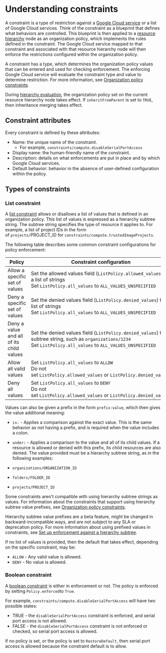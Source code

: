 # Understanding constraints

A constraint is a type of restriction against a [Google Cloud service](https://cloud.google.com/docs/overview/cloud-platform-services) or a list of Google Cloud services. Think of the constraint as a blueprint that defines what behaviors are controlled. This blueprint is then applied to a [resource hierarchy](https://cloud.google.com/resource-manager/docs/cloud-platform-resource-hierarchy) node as an organization policy, which implements the rules defined in the constraint. The Google Cloud service mapped to that constraint and associated with that resource hierarchy node will then enforce the restrictions configured within the organization policy.

A constraint has a type, which determines the organization policy values that can be entered and used for checking enforcement. The enforcing Google Cloud service will evaluate the constraint type and value to determine restriction. For more information, see [Organization policy constraints](https://cloud.google.com/resource-manager/docs/organization-policy/org-policy-constraints).

During [hierarchy evaluation](https://cloud.google.com/resource-manager/docs/organization-policy/understanding-hierarchy), the organization policy set on the current resource hierarchy node takes effect. If `inheritFromParent` is set to `TRUE`, then inheritance merging takes effect.

## Constraint attributes

Every constraint is defined by these attributes:

- Name: the unique name of the constraint.
    - For example, `constraints/compute.disableSerialPortAccess`
- Display name: the human-friendly name of the constraint.
- Description: details on what enforcements are put in place and by which Google Cloud services.
- Default behavior: behavior in the absence of user-defined configuration within the policy.

## Types of constraints

### List constraint

A [list constraint](https://cloud.google.com/resource-manager/docs/organization-policy/using-constraints#list-constraint) allows or disallows a list of values that is defined in an organization policy. This list of values is expressed as a hierarchy subtree string. The subtree string specifies the type of resource it applies to. For example, a list of project IDs in the form of `projects/`PROJECT_ID for `constraints/compute.trustedImageProjects`.

The following table describes some common constraint configurations for policy enforcement:

|Policy|Constraint configuration|
|---|---|
|Allow a specific set of values|Set the allowed values field (`ListPolicy.allowed_values`) to a list of strings  <br>Set `ListPolicy.all_values` to `ALL_VALUES_UNSPECIFIED`|
|Deny a specific set of values|Set the denied values field (`ListPolicy.denied_values`) to a list of strings  <br>Set `ListPolicy.all_values` to `ALL_VALUES_UNSPECIFIED`|
|Deny a value and all of its child values|Set the denied values field (`ListPolicy.denied_values`) to a subtree string, such as `organizations/1234`  <br>Set `ListPolicy.all_values` to `ALL_VALUES_UNSPECIFIED`|
|Allow all valid values|Set `ListPolicy.all_values` to `ALLOW`  <br>Do not set `ListPolicy.allowed_values` or `ListPolicy.denied_values`|
|Deny all values|Set `ListPolicy.all_values` to `DENY`  <br>Do not set `ListPolicy.allowed_values` or `ListPolicy.denied_values`|

Values can also be given a prefix in the form `prefix:value`, which then gives the value additional meaning:

- `is:` - Applies a comparison against the exact value. This is the same behavior as not having a prefix, and is required when the value includes a colon.
- `under:` - Applies a comparison to the value and all of its child values. If a resource is allowed or denied with this prefix, its child resources are also denied. The value provided must be a hierarchy subtree string, as in the following examples:

- `organizations/ORGANIZATION_ID`
- `folders/FOLDER_ID`
- `projects/PROJECT_ID`

Some constraints aren't compatible with using hierarchy subtree strings as values. For information about the constraints that support using hierarchy subtree value prefixes, see [Organization policy constraints](https://cloud.google.com/resource-manager/docs/organization-policy/org-policy-constraints).

Hierarchy subtree value prefixes are a beta feature, might be changed in backward-incompatible ways, and are not subject to any SLA or deprecation policy. For more information about using prefixed values in constraints, see [Set up enforcement against a hierarchy subtree](https://cloud.google.com/resource-manager/docs/organization-policy/using-constraints#hierarchy_subtree).

If no list of values is provided, then the default that takes effect, depending on the specific constraint, may be:

- `ALLOW` - Any valid value is allowed.
- `DENY` - No value is allowed.

### Boolean constraint

A [boolean constraint](https://cloud.google.com/resource-manager/docs/organization-policy/using-constraints#boolean-constraint) is either in enforcement or not. The policy is enforced by setting `Policy.enforced`to `True`.

For example, `constraints/compute.disableSerialPortAccess` will have two possible states:

- TRUE - the `disableSerialPortAccess` constraint is enforced, and serial port access is not allowed.
- FALSE - the `disableSerialPortAccess` constraint is not enforced or checked, so serial port access is allowed.

If no policy is set, or the policy is set to `RestoreDefault`, then serial port access is allowed because the constraint default is to allow.